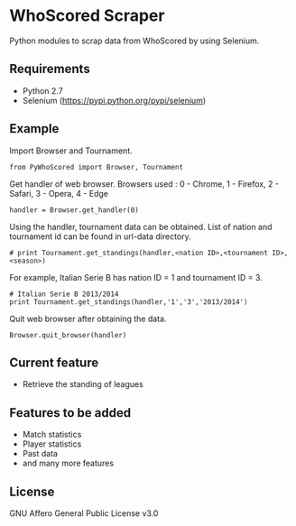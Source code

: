 # WhoScored Scraper

Python modules to scrap data from WhoScored by using Selenium.

## Requirements
* Python 2.7
* Selenium (https://pypi.python.org/pypi/selenium)

## Example
Import Browser and Tournament.
```
from PyWhoScored import Browser, Tournament
```
Get handler of web browser. Browsers used : 0 - Chrome, 1 - Firefox, 2 - Safari, 3 - Opera, 4 - Edge
```
handler = Browser.get_handler(0)
```
Using the handler, tournament data can be obtained. List of nation and tournament id can be found in url-data directory.
```
# print Tournament.get_standings(handler,<nation ID>,<tournament ID>,<season>)
```
For example, Italian Serie B has nation ID = 1 and tournament ID = 3.
```
# Italian Serie B 2013/2014
print Tournament.get_standings(handler,'1','3','2013/2014')
```
Quit web browser after obtaining the data.
```
Browser.quit_browser(handler)
```

## Current feature
* Retrieve the standing of leagues

## Features to be added
* Match statistics
* Player statistics
* Past data
* and many more features

## License
GNU Affero General Public License v3.0
